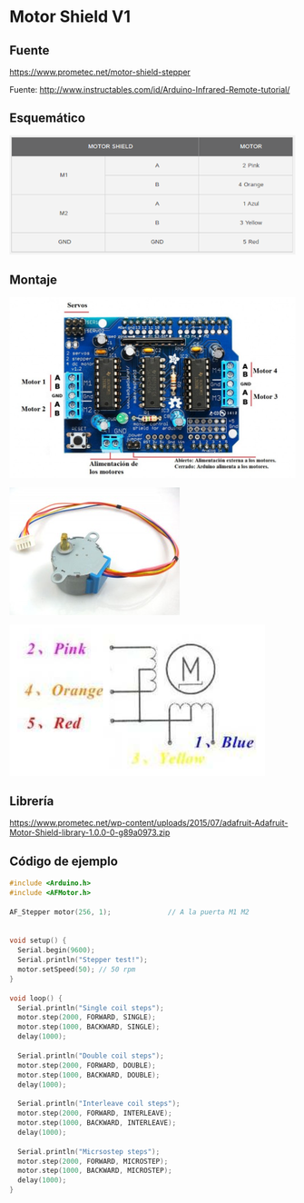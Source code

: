 # Motor Shield V1

## Fuente
https://www.prometec.net/motor-shield-stepper

Fuente:
http://www.instructables.com/id/Arduino-Infrared-Remote-tutorial/

## Esquemático

![](images/sch.png)

## Montaje

![](images/adafruit-motorshield2-1024x646.jpg)

![](images/motor1-300x225.jpg)

![](images/motor-1.png)

## Librería

https://www.prometec.net/wp-content/uploads/2015/07/adafruit-Adafruit-Motor-Shield-library-1.0.0-0-g89a0973.zip

## Código de ejemplo

```C
#include <Arduino.h>
#include <AFMotor.h>

AF_Stepper motor(256, 1);              // A la puerta M1 M2


void setup() {
  Serial.begin(9600);
  Serial.println("Stepper test!");
  motor.setSpeed(50); // 50 rpm
}

void loop() {
  Serial.println("Single coil steps");
  motor.step(2000, FORWARD, SINGLE);
  motor.step(1000, BACKWARD, SINGLE);
  delay(1000);

  Serial.println("Double coil steps");
  motor.step(2000, FORWARD, DOUBLE);
  motor.step(1000, BACKWARD, DOUBLE);
  delay(1000);

  Serial.println("Interleave coil steps");
  motor.step(2000, FORWARD, INTERLEAVE);
  motor.step(1000, BACKWARD, INTERLEAVE);
  delay(1000);

  Serial.println("Micrsostep steps");
  motor.step(2000, FORWARD, MICROSTEP);
  motor.step(1000, BACKWARD, MICROSTEP);
  delay(1000);
}
```
